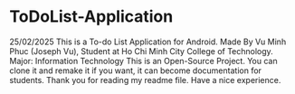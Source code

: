 # ToDoList-Application
25/02/2025
This is a To-do List Application for Android. Made By Vu Minh Phuc (Joseph Vu), Student at Ho Chi Minh City College of Technology. Major: Information Technology
This is an Open-Source Project. You can clone it and remake it if you want, it can become documentation for students. 
Thank you for reading my readme file. Have a nice experience.